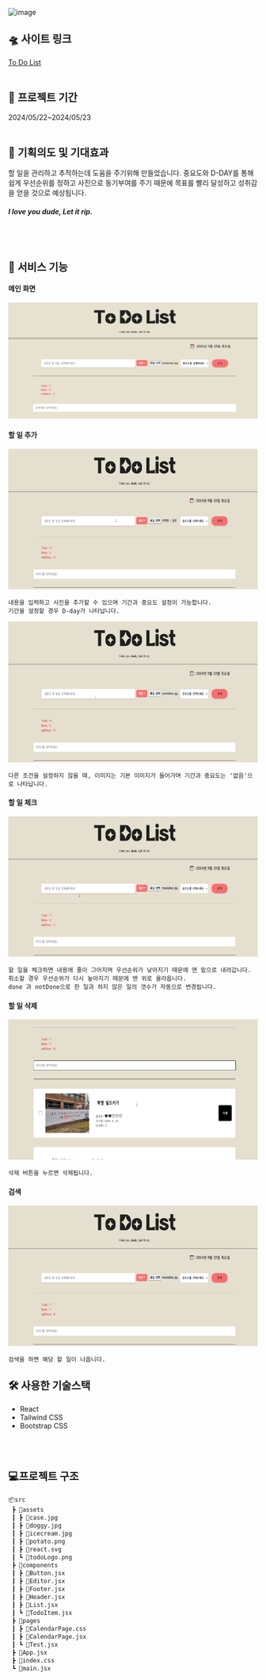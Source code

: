 
![image](https://github.com/soyoon26/ToDoList/assets/122415737/17161a43-8d31-4f03-b572-ac599ad07673)
<br/>
## 🛸 사이트 링크
[To Do List](https://isangslist.netlify.app/)
<br/>
<br/>
## 📆 프로젝트 기간
2024/05/22~2024/05/23
<br/>
<br/>
## 🎁 기획의도 및 기대효과
할 일을 관리하고 추적하는데 도움을 주기위해 만들었습니다. 중요도와 D-DAY를 통해 쉽게 우선순위를 정하고 사진으로 동기부여를 주기 때문에 목표를 빨리 달성하고 성취감을 얻을 것으로 예상됩니다. 
##### I love you dude, Let it rip.
<br/>
<br/>

## 🎈 서비스 기능
#### 메인 화면
![main](readme_assets/t_main.png)




#### 할 일 추가
![main](readme_assets/add.gif)
```
내용을 입력하고 사진을 추가할 수 있으며 기간과 중요도 설정이 가능합니다.
기간을 설정할 경우 D-day가 나타납니다.
```
![main](readme_assets/no_img.gif)

```
다른 조건을 설정하지 않을 때, 이미지는 기본 이미지가 들어가며 기간과 중요도는 '없음'으로 나타납니다. 
```
#### 할 일 체크

![main](readme_assets/check.gif)
```
할 일을 체크하면 내용에 줄이 그어지며 우선순위가 낮아지기 때문에 맨 밑으로 내려갑니다. 
취소할 경우 우선순위가 다시 높아지기 때문에 맨 위로 올라옵니다.
done 과 notDone으로 한 일과 하지 않은 일의 갯수가 자동으로 변경됩니다.
```
#### 할 일 삭제

![main](readme_assets/delete.gif)
```
삭제 버튼을 누르면 삭제됩니다.
```
#### 검색
![main](readme_assets/t_search.gif)
```
검색을 하면 해당 할 일이 나옵니다. 
```

## 🛠 사용한 기술스택
- React
- Tailwind CSS
- Bootstrap CSS
<br/>
<br/>

## 💻프로젝트 구조

```
📦src
 ┣ 📂assets
 ┃ ┣ 📜case.jpg
 ┃ ┣ 📜doggy.jpg
 ┃ ┣ 📜icecream.jpg
 ┃ ┣ 📜potato.png
 ┃ ┣ 📜react.svg
 ┃ ┗ 📜todoLogo.png
 ┣ 📂components
 ┃ ┣ 📜Button.jsx
 ┃ ┣ 📜Editor.jsx
 ┃ ┣ 📜Footer.jsx
 ┃ ┣ 📜Header.jsx
 ┃ ┣ 📜List.jsx
 ┃ ┗ 📜TodoItem.jsx
 ┣ 📂pages
 ┃ ┣ 📜CalendarPage.css
 ┃ ┣ 📜CalendarPage.jsx
 ┃ ┗ 📜Test.jsx
 ┣ 📜App.jsx
 ┣ 📜index.css
 ┗ 📜main.jsx
```

